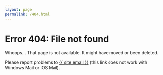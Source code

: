 ```yaml
---
layout: page
permalink: /404.html
---
```

<h1> Error 404&#58; File not found</h1>
Whoops... That page is not available. It might have moved or been deleted.

Please report problems to <a href="mailto:{{ site.email }}&subject=Error%20404&body=Dear%20livethebeatband,%20there%20is%20a%20404%20error%20at:">{{ site.email }}</a> (this link does not work with Windows Mail or iOS Mail).

